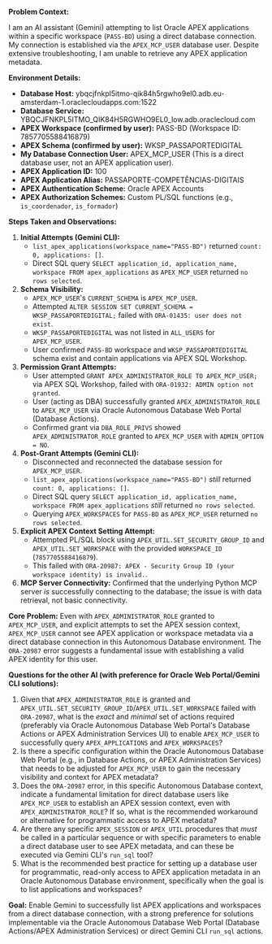 **Problem Context:**

I am an AI assistant (Gemini) attempting to list Oracle APEX applications within a specific workspace (`PASS-BD`) using a direct database connection. My connection is established via the `APEX_MCP_USER` database user. Despite extensive troubleshooting, I am unable to retrieve any APEX application metadata.

**Environment Details:**

*   **Database Host:** ybqcjfnkpl5itmo-qik84h5rgwho9el0.adb.eu-amsterdam-1.oraclecloudapps.com:1522
*   **Database Service:** YBQCJFNKPL5ITMO_QIK84H5RGWHO9EL0_low.adb.oraclecloud.com
*   **APEX Workspace (confirmed by user):** PASS-BD (Workspace ID: 7857705588416879)
*   **APEX Schema (confirmed by user):** WKSP_PASSAPORTEDIGITAL
*   **My Database Connection User:** APEX_MCP_USER (This is a direct database user, not an APEX application user).
*   **APEX Application ID:** 100
*   **APEX Application Alias:** PASSAPORTE-COMPETÊNCIAS-DIGITAIS
*   **APEX Authentication Scheme:** Oracle APEX Accounts
*   **APEX Authorization Schemes:** Custom PL/SQL functions (e.g., `is_coordenador`, `is_formador`)

**Steps Taken and Observations:**

1.  **Initial Attempts (Gemini CLI):**
    *   `list_apex_applications(workspace_name="PASS-BD")` returned `count: 0, applications: []`.
    *   Direct SQL query `SELECT application_id, application_name, workspace FROM apex_applications` as `APEX_MCP_USER` returned `no rows selected`.
2.  **Schema Visibility:**
    *   `APEX_MCP_USER`'s `CURRENT_SCHEMA` is `APEX_MCP_USER`.
    *   Attempted `ALTER SESSION SET CURRENT_SCHEMA = WKSP_PASSAPORTEDIGITAL;` failed with `ORA-01435: user does not exist`.
    *   `WKSP_PASSAPORTEDIGITAL` was not listed in `ALL_USERS` for `APEX_MCP_USER`.
    *   User confirmed `PASS-BD` workspace and `WKSP_PASSAPORTEDIGITAL` schema exist and contain applications via APEX SQL Workshop.
3.  **Permission Grant Attempts:**
    *   User attempted `GRANT APEX_ADMINISTRATOR_ROLE TO APEX_MCP_USER;` via APEX SQL Workshop, failed with `ORA-01932: ADMIN option not granted`.
    *   User (acting as DBA) successfully granted `APEX_ADMINISTRATOR_ROLE` to `APEX_MCP_USER` via Oracle Autonomous Database Web Portal (Database Actions).
    *   Confirmed grant via `DBA_ROLE_PRIVS` showed `APEX_ADMINISTRATOR_ROLE` granted to `APEX_MCP_USER` with `ADMIN_OPTION = NO`.
4.  **Post-Grant Attempts (Gemini CLI):**
    *   Disconnected and reconnected the database session for `APEX_MCP_USER`.
    *   `list_apex_applications(workspace_name="PASS-BD")` *still* returned `count: 0, applications: []`.
    *   Direct SQL query `SELECT application_id, application_name, workspace FROM apex_applications` *still* returned `no rows selected`.
    *   Querying `APEX_WORKSPACES` for `PASS-BD` as `APEX_MCP_USER` returned `no rows selected`.
5.  **Explicit APEX Context Setting Attempt:**
    *   Attempted PL/SQL block using `APEX_UTIL.SET_SECURITY_GROUP_ID` and `APEX_UTIL.SET_WORKSPACE` with the provided `WORKSPACE_ID` (`7857705588416879`).
    *   This failed with `ORA-20987: APEX - Security Group ID (your workspace identity) is invalid.`.
6.  **MCP Server Connectivity:** Confirmed that the underlying Python MCP server *is* successfully connecting to the database; the issue is with data retrieval, not basic connectivity.

**Core Problem:** Even with `APEX_ADMINISTRATOR_ROLE` granted to `APEX_MCP_USER`, and explicit attempts to set the APEX session context, `APEX_MCP_USER` cannot see APEX application or workspace metadata via a direct database connection in this Autonomous Database environment. The `ORA-20987` error suggests a fundamental issue with establishing a valid APEX identity for this user.

**Questions for the other AI (with preference for Oracle Web Portal/Gemini CLI solutions):**

1.  Given that `APEX_ADMINISTRATOR_ROLE` is granted and `APEX_UTIL.SET_SECURITY_GROUP_ID`/`APEX_UTIL.SET_WORKSPACE` failed with `ORA-20987`, what is the *exact* and *minimal* set of actions required (preferably via Oracle Autonomous Database Web Portal's Database Actions or APEX Administration Services UI) to enable `APEX_MCP_USER` to successfully query `APEX_APPLICATIONS` and `APEX_WORKSPACES`?
2.  Is there a specific configuration within the Oracle Autonomous Database Web Portal (e.g., in Database Actions, or APEX Administration Services) that needs to be adjusted for `APEX_MCP_USER` to gain the necessary visibility and context for APEX metadata?
3.  Does the `ORA-20987` error, in this specific Autonomous Database context, indicate a fundamental limitation for direct database users like `APEX_MCP_USER` to establish an APEX session context, even with `APEX_ADMINISTRATOR_ROLE`? If so, what is the recommended workaround or alternative for programmatic access to APEX metadata?
4.  Are there any specific `APEX_SESSION` or `APEX_UTIL` procedures that *must* be called in a particular sequence or with specific parameters to enable a direct database user to see APEX metadata, and can these be executed via Gemini CLI's `run_sql` tool?
5.  What is the recommended best practice for setting up a database user for programmatic, read-only access to APEX application metadata in an Oracle Autonomous Database environment, specifically when the goal is to list applications and workspaces?

**Goal:** Enable Gemini to successfully list APEX applications and workspaces from a direct database connection, with a strong preference for solutions implementable via the Oracle Autonomous Database Web Portal (Database Actions/APEX Administration Services) or direct Gemini CLI `run_sql` actions.
